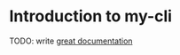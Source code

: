 # Introduction to my-cli

TODO: write [great documentation](http://jacobian.org/writing/what-to-write/)
